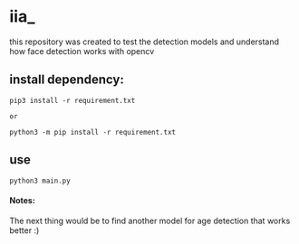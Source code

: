 # iia_
this repository was created to test the detection models and understand how face detection works with opencv
## install dependency:
```
pip3 install -r requirement.txt

or 

python3 -m pip install -r requirement.txt
```

## use 
```
python3 main.py
```

#### Notes:
The next thing would be to find another model for age detection that works better :)

